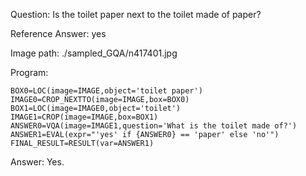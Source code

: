 Question: Is the toilet paper next to the toilet made of paper?

Reference Answer: yes

Image path: ./sampled_GQA/n417401.jpg

Program:

```
BOX0=LOC(image=IMAGE,object='toilet paper')
IMAGE0=CROP_NEXTTO(image=IMAGE,box=BOX0)
BOX1=LOC(image=IMAGE0,object='toilet')
IMAGE1=CROP(image=IMAGE,box=BOX1)
ANSWER0=VQA(image=IMAGE1,question='What is the toilet made of?')
ANSWER1=EVAL(expr="'yes' if {ANSWER0} == 'paper' else 'no'")
FINAL_RESULT=RESULT(var=ANSWER1)
```
Answer: Yes.

